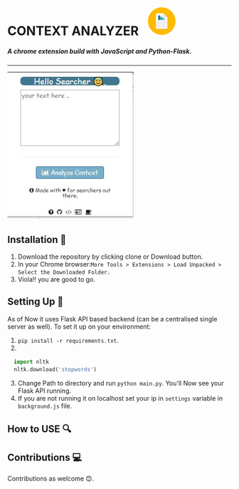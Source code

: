# CONTEXT ANALYZER    ![image](app/icon.png) 
##### A chrome extension build with JavaScript and Python-Flask.

----------------------------
![image](assets/UI.JPG)

## Installation :wrench:
1. Download the repository by clicking clone or Download button.
2. In your Chrome browser:```More Tools > Extensions > Load Unpacked > Select the Downloaded Folder.```
3. Viola!! you are good to go.

## Setting Up :electric_plug:
As of Now it uses Flask API based backend (can be a centralised single server as well). To set it up on your environment:
1. ```pip install -r requirements.txt```.
2.
```python 
  import nltk
  nltk.download('stopwords')
```
3. Change Path to directory and run ```python main.py```. You'll Now see your Flask API running.
4. If you are not running it on localhost set your ip in ```settings``` variable in ```background.js``` file.



## How to USE :mag:


## Contributions :computer:
 Contributions as welcome :blush:.
